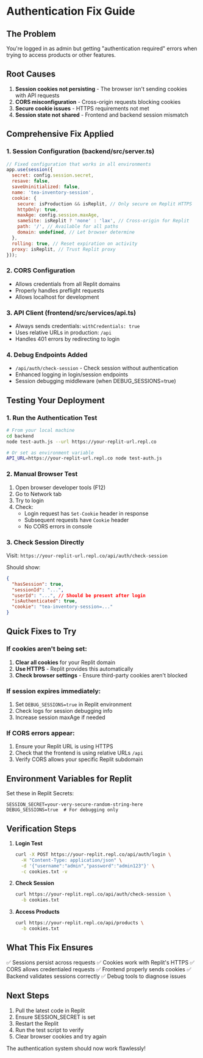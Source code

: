 # Authentication Fix Guide

## The Problem
You're logged in as admin but getting "authentication required" errors when trying to access products or other features.

## Root Causes
1. **Session cookies not persisting** - The browser isn't sending cookies with API requests
2. **CORS misconfiguration** - Cross-origin requests blocking cookies
3. **Secure cookie issues** - HTTPS requirements not met
4. **Session state not shared** - Frontend and backend session mismatch

## Comprehensive Fix Applied

### 1. Session Configuration (backend/src/server.ts)
```javascript
// Fixed configuration that works in all environments
app.use(session({
  secret: config.session.secret,
  resave: false,
  saveUninitialized: false,
  name: 'tea-inventory-session',
  cookie: {
    secure: isProduction && isReplit, // Only secure on Replit HTTPS
    httpOnly: true,
    maxAge: config.session.maxAge,
    sameSite: isReplit ? 'none' : 'lax', // Cross-origin for Replit
    path: '/', // Available for all paths
    domain: undefined, // Let browser determine
  },
  rolling: true, // Reset expiration on activity
  proxy: isReplit, // Trust Replit proxy
}));
```

### 2. CORS Configuration
- Allows credentials from all Replit domains
- Properly handles preflight requests
- Allows localhost for development

### 3. API Client (frontend/src/services/api.ts)
- Always sends credentials: `withCredentials: true`
- Uses relative URLs in production: `/api`
- Handles 401 errors by redirecting to login

### 4. Debug Endpoints Added
- `/api/auth/check-session` - Check session without authentication
- Enhanced logging in login/session endpoints
- Session debugging middleware (when DEBUG_SESSIONS=true)

## Testing Your Deployment

### 1. Run the Authentication Test
```bash
# From your local machine
cd backend
node test-auth.js --url https://your-replit-url.repl.co

# Or set as environment variable
API_URL=https://your-replit-url.repl.co node test-auth.js
```

### 2. Manual Browser Test
1. Open browser developer tools (F12)
2. Go to Network tab
3. Try to login
4. Check:
   - Login request has `Set-Cookie` header in response
   - Subsequent requests have `Cookie` header
   - No CORS errors in console

### 3. Check Session Directly
Visit: `https://your-replit-url.repl.co/api/auth/check-session`

Should show:
```json
{
  "hasSession": true,
  "sessionId": "...",
  "userId": "...", // Should be present after login
  "isAuthenticated": true,
  "cookie": "tea-inventory-session=..."
}
```

## Quick Fixes to Try

### If cookies aren't being set:
1. **Clear all cookies** for your Replit domain
2. **Use HTTPS** - Replit provides this automatically
3. **Check browser settings** - Ensure third-party cookies aren't blocked

### If session expires immediately:
1. Set `DEBUG_SESSIONS=true` in Replit environment
2. Check logs for session debugging info
3. Increase session maxAge if needed

### If CORS errors appear:
1. Ensure your Replit URL is using HTTPS
2. Check that the frontend is using relative URLs `/api`
3. Verify CORS allows your specific Replit subdomain

## Environment Variables for Replit

Set these in Replit Secrets:
```
SESSION_SECRET=your-very-secure-random-string-here
DEBUG_SESSIONS=true  # For debugging only
```

## Verification Steps

1. **Login Test**
   ```bash
   curl -X POST https://your-replit.repl.co/api/auth/login \
     -H "Content-Type: application/json" \
     -d '{"username":"admin","password":"admin123"}' \
     -c cookies.txt -v
   ```

2. **Check Session**
   ```bash
   curl https://your-replit.repl.co/api/auth/check-session \
     -b cookies.txt
   ```

3. **Access Products**
   ```bash
   curl https://your-replit.repl.co/api/products \
     -b cookies.txt
   ```

## What This Fix Ensures

✅ Sessions persist across requests
✅ Cookies work with Replit's HTTPS
✅ CORS allows credentialed requests
✅ Frontend properly sends cookies
✅ Backend validates sessions correctly
✅ Debug tools to diagnose issues

## Next Steps

1. Pull the latest code in Replit
2. Ensure SESSION_SECRET is set
3. Restart the Replit
4. Run the test script to verify
5. Clear browser cookies and try again

The authentication system should now work flawlessly!